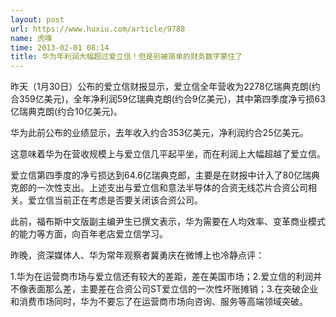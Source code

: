 ```yaml
---
layout: post
url: https://www.huxiu.com/article/9788
name: 虎嗅
time: 2013-02-01 08:14
title: 华为年利润大幅超过爱立信！但是别被简单的财务数字蒙住了
---
```

昨天（1月30日）公布的爱立信财报显示，爱立信全年营收为2278亿瑞典克朗(约合359亿美元)，全年净利润59亿瑞典克朗(约合9亿美元)，其中第四季度净亏损63亿瑞典克朗(约合10亿美元)。

华为此前公布的业绩显示，去年收入约合353亿美元，净利润约合25亿美元。

这意味着华为在营收规模上与爱立信几平起平坐，而在利润上大幅超越了爱立信。

爱立信第四季度的净亏损达到64.6亿瑞典克郎，主要是在财报中计入了80亿瑞典克郎的一次性支出。上述支出与爱立信和意法半导体的合资无线芯片合资公司相关。爱立信当前正在考虑是否要关闭该合资公司。

此前，福布斯中文版副主编尹生已撰文表示，华为需要在人均效率、变革商业模式的能力等方面，向百年老店爱立信学习。

昨晚，资深媒体人、华为常年观察者冀勇庆在微博上也冷静点评：

1.华为在运营商市场与爱立信还有较大的差距，差在美国市场；2.爱立信的利润并不像表面那么差，主要差在合资公司ST爱立信的一次性坏账摊销；3.在突破企业和消费市场同时，华为不要忘了在运营商市场向咨询、服务等高端领域突破。

